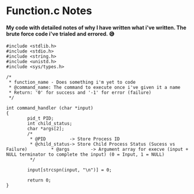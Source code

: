 # Function.c Notes

#### My code with detailed notes of why I have written what i've written. The brute force code i've trialed and errored. 😅

```
#include <stdlib.h>
#include <stdio.h>
#include <string.h>
#include <unistd.h>
#include <sys/types.h>

/*
 * function_name - Does something i'm yet to code
 * @command_name: The command to execute once i've given it a name
 * Return: '0' for success and '-1' for error (failure)
 */

int command_handler (char *input)
{
        pid_t PID;
        int child_status;
        char *args[2];
        /*
         * @PID         -> Store Process ID
         * @child_status-> Store Child Process Status (Sucess vs Failure)         * @args        -> Argument array for execve (input + NULL terminator to complete the input) (0 = Input, 1 = NULL)
         */

        input[strcspn(input, "\n")] = 0;

        return 0;
}
```
